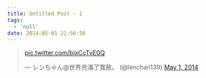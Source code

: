 ```yaml
---
title: Untitled Post - 1
tags:
  - 'null'
date: 2014-05-01 22:56:58
---
```


> [pic.twitter.com/bixCcTvE0Q](http://t.co/bixCcTvE0Q)
> 
> 	&mdash; レンちゃん@世界充滿了寬赦。 (@lenchan139) [May 1, 2014](https://twitter.com/lenchan139/statuses/461878520155627520)

<script async src="//platform.twitter.com/widgets.js" charset="utf-8"></script>